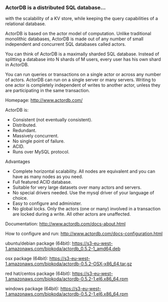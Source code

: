### ActorDB is a distributed SQL database...

with the scalability of a KV store, while keeping the query capabilities of a relational database.

ActorDB is based on the actor model of computation. Unlike traditional monolithic databases, ActorDB is made out of any number of small independent and concurrent SQL databases called actors. 

You can think of ActorDB is a maximally sharded SQL database. Instead of splitting a database into N shards of M users, every user has his own shard in ActorDB.

You can run queries or transactions on a single actor or across any number of actors. ActorDB can run on a single server or many servers. Writing to one actor is completely independent of writes to another actor, unless they are participating in the same transaction. 

Homepage: http://www.actordb.com/

ActorDB is:

*   Consistent (not eventually consistent).
*   Distributed.
*   Redundant.
*   Massively concurrent.
*   No single point of failure.
*   ACID.
*   Runs over MySQL protocol.

Advantages

*   Complete horizontal scalability. All nodes are equivalent and you can have as many nodes as you need.
*   Full featured ACID database.
*   Suitable for very large datasets over many actors and servers.
*   No special drivers needed. Use the mysql driver of your language of choice. 
*   Easy to configure and administer. 
*   No global locks. Only the actors (one or many) involved in a transaction are locked during a write. All other actors are unaffected.

Documentation: http://www.actordb.com/docs-about.html

How to configure and run: http://www.actordb.com/docs-configuration.html

ubuntu/debian package (64bit): https://s3-eu-west-1.amazonaws.com/biokoda/actordb_0.5.2-1_amd64.deb

osx package (64bit): https://s3-eu-west-1.amazonaws.com/biokoda/actordb-0.5.2-OSX-x86_64.tar.gz

red hat/centos package (64bit): https://s3-eu-west-1.amazonaws.com/biokoda/actordb-0.5.2-1.el6.x86_64.rpm

windows package (64bit): https://s3-eu-west-1.amazonaws.com/biokoda/actordb-0.5.2-1.el6.x86_64.rpm


